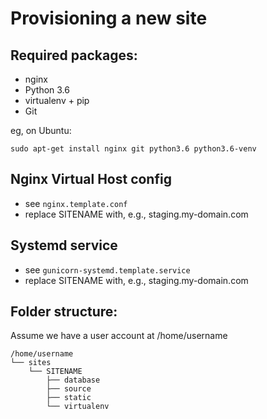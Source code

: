 Provisioning a new site
=======================

## Required packages:

* nginx
* Python 3.6
* virtualenv + pip
* Git

eg, on Ubuntu:

    sudo apt-get install nginx git python3.6 python3.6-venv

## Nginx Virtual Host config

* see `nginx.template.conf`
* replace SITENAME with, e.g., staging.my-domain.com

## Systemd service

* see `gunicorn-systemd.template.service`
* replace SITENAME with, e.g., staging.my-domain.com

## Folder structure:

Assume we have a user account at /home/username

```
/home/username
└── sites
    └── SITENAME
        ├── database
        ├── source
        ├── static
        └── virtualenv
```

